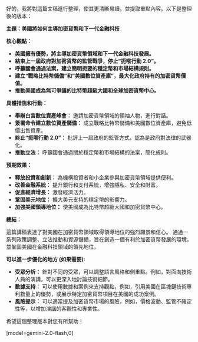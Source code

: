 好的，我將對這篇文稿進行整理，使其更清晰易讀，並提取重點內容。以下是整理後的版本：

**主題：美國將如何主導加密貨幣和下一代金融科技**

**核心觀點：**

*   **美國擁有優勢，將主導加密貨幣領域和下一代金融科技發展。**
*   **結束上一屆政府對加密貨幣的監管戰爭，停止“扼喉行動 2.0”。**
*   **呼籲國會通過法案，建立簡明扼要的穩定幣和市場結構規則。**
*   **建立“戰略比特幣儲備”和“美國數位資產庫”，最大化政府持有的加密貨幣價值。**
*   **推動美國成為無可爭議的比特幣超級大國和全球加密貨幣中心。**

**具體措施和行動：**

*   **舉辦白宮數位資產峰會：** 邀請加密貨幣領域的領袖人物，進行對話。
*   **簽署命令建立數位資產儲備：** 成立戰略比特幣儲備和美國數位資產庫，避免低價出售資產。
*   **終止“扼喉行動 2.0”：** 批評上一屆政府的監管方式，認為是政府對法律的武器化。
*   **推動立法：** 呼籲國會通過關於穩定幣和市場結構的法案，簡化規則。

**預期效果：**

*   **釋放投資和創新：** 為機構投資者和小企業參與加密貨幣領域提供便利。
*   **改善金融系統：** 提升銀行和支付系統，增強隱私、安全和財富。
*   **促進經濟增長：** 激發經濟活力。
*   **鞏固美元地位：** 擴大美元支持的穩定幣的影響力。
*   **加強美國領導地位：** 使美國成為比特幣超級大國和加密貨幣中心。

**總結：**

這篇講稿表達了對美國在加密貨幣領域取得領導地位的強烈願景和信心。 通過一系列政策調整、立法推動和資源儲備，旨在創造一個有利於加密貨幣發展的環境，並鞏固美國在金融科技領域的領先地位。

**可以進一步優化的地方 (如果需要):**

*   **受眾分析：** 針對不同的受眾，可以調整語言風格和側重點。例如，對面向技術人員的演講，可以更深入地討論技術細節。
*   **數據支持：** 可以使用數據和案例來支持觀點，例如，引用美國在區塊鏈技術專利數量上的優勢，或展示特定加密貨幣項目在美國的成功案例。
*   **風險提示：** 可以適當提及加密貨幣市場的風險，例如，價格波動、監管不確定性等，以增加演講的客觀性和專業性。

希望這個整理版本對您有所幫助！

[model=gemini-2.0-flash,0]
